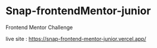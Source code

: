 # Snap-frontendMentor-junior

Frontend Mentor Challenge

live site : https://snap-frontend-mentor-junior.vercel.app/
